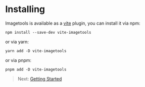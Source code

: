 # Installing

Imagetools is available as a [vite](https://vitejs.dev) plugin, you can install it via npm:

```
npm install --save-dev vite-imagetools
```

or via yarn:

```
yarn add -D vite-imagetools
```

or via pnpm:

```
pnpm add -D vite-imagetools
```

> Next: [Getting Started](getting-started.md)
